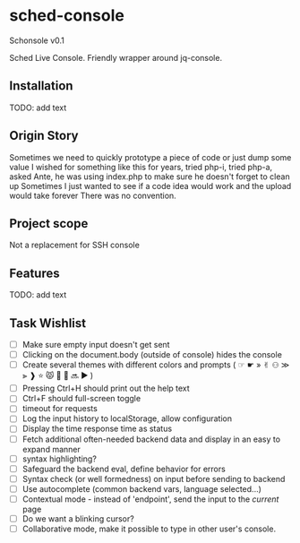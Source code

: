 # sched-console
Schonsole v0.1

Sched Live Console. Friendly wrapper around jq-console.

## Installation
TODO: add text
       
## Origin Story
Sometimes we need to quickly prototype a piece of code or just dump some value
I wished for something like this for years, tried php-i, tried php-a,
asked Ante, he was using index.php to make sure he doesn't forget to clean up
Sometimes I just wanted to see if a code idea would work and the upload would take forever
There was no convention. 

## Project scope
Not a replacement for SSH console
            
## Features
TODO: add text

## Task Wishlist
- [ ] Make sure empty input doesn't get sent
- [ ] Clicking on the document.body (outside of console) hides the console
- [ ] Create several themes with different colors and prompts ( ☞ ☛ » ✌︎ ⚇ ≫ ⫸ ❱ ⭐️ 😾 💭 🎼 🔜 ► )
- [ ] Pressing Ctrl+H should print out the help text
- [ ] Ctrl+F should full-screen toggle
- [ ] timeout for requests
- [ ] Log the input history to localStorage, allow configuration
- [ ] Display the time response time as status
- [ ] Fetch additional often-needed backend data and display in an easy to expand manner
- [ ] syntax highlighting?
- [ ] Safeguard the backend eval, define behavior for errors
- [ ] Syntax check (or well formedness) on input before sending to backend
- [ ] Use autocomplete (common backend vars, language selected...)
- [ ] Contextual mode - instead of 'endpoint', send the input to the *current* page
- [ ] Do we want a blinking cursor?
- [ ] Collaborative mode, make it possible to type in other user's console.